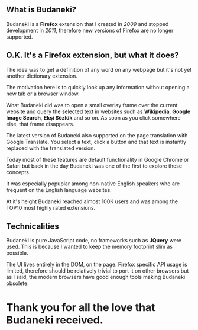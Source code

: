## What is Budaneki?

Budaneki is a **Firefox** extension that I created in *2009* and stopped development in *2011*, therefore new versions of Firefox are no longer supported.  

## O.K. It's a Firefox extension, but what it does?

The idea was to get a definition of any word on any webpage but it's not yet another dictionary extension. 

The motivation here is to quickly look up any information without opening a new tab or a browser window.  

What Budaneki did was to open a small overlay frame over the current website and query the selected text in websites such as **Wikipedia**, **Google Image Search**, **Ekşi Sözlük** and so on.  As soon as you click somewhere else, that frame disappears. 

The latest version of Budaneki also supported on the page translation with Google Translate. You select a text, click a button and that text is instantly replaced with the translated version. 


Today most of these features are default functionality in Google Chrome or Safari but back in the day Budaneki was one of the first to explore these concepts. 

It was especially popuplar among non-native English speakers who are frequent on the English language websites. 

At it's height Budaneki reached almost 100K users and was among the TOP10 most highly rated extensions. 

## Technicalities 

Budaneki is pure JavaScript code, no frameworks such as **JQuery**  were used. This is because I wanted to keep the memory footprint slim as possible. 

The UI lives entirely in the DOM, on the page.  Firefox specific API usage is limited, therefore should be relatively trivial to port it on other browsers but as I said, the modern browsers have good enough tools making Budaneki obsolete.

# Thank you for all the love that Budaneki received.
